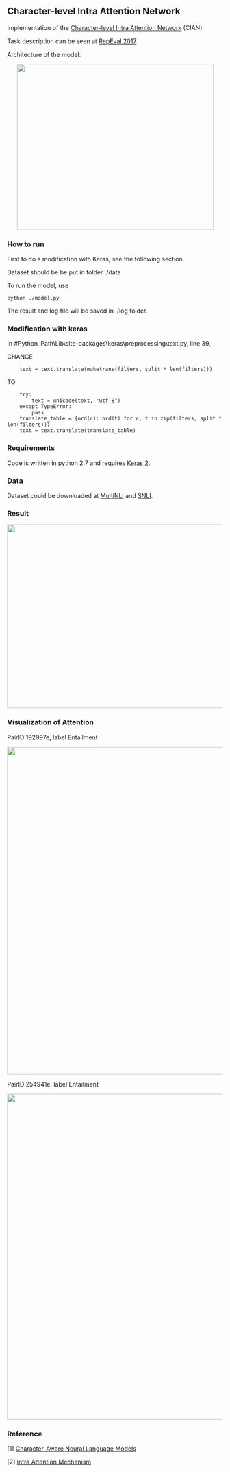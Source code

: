 ## Character-level Intra Attention Network
Implementation of the [Character-level Intra Attention Network](https://arxiv.org/abs/1707.07469) (CIAN).

Task description can be seen at [RepEval 2017](https://repeval2017.github.io/shared/). 

Architecture of the model: 
<p align="center"><img src="https://github.com/yanghanxy/CIAN/blob/master/figure/architecture.png" height="387" width="459"></p>

### How to run

First to do a modification with Keras, see the following section. 

Dataset should be be put in folder ./data

To run the model, use 
```
python ./model.py
```

The result and log file will be saved in ./log folder. 

### Modification with keras
In #Python_Path\Lib\site-packages\keras\preprocessing\text.py, line 39, 

CHANGE
```
    text = text.translate(maketrans(filters, split * len(filters)))
```

TO
```
    try:
        text = unicode(text, "utf-8")
    except TypeError:
        pass
    translate_table = {ord(c): ord(t) for c, t in zip(filters, split * len(filters))}
    text = text.translate(translate_table)
```

### Requirements
Code is written in python 2.7 and requires [Keras 2](https://github.com/fchollet/keras).

### Data
Dataset could be downloaded at [MultiNLI](http://www.nyu.edu/projects/bowman/multinli/) and [SNLI](http://nlp.stanford.edu/projects/snli/). 

### Result
<p align="center"><img src="https://github.com/yanghanxy/CIAN/blob/master/figure/training.png" height="428" width="783"></p>

### Visualization of Attention
PairID 192997e, label Entailment
<p align="center"><img src="https://github.com/yanghanxy/CIAN/blob/master/figure/PairID_192997e.PNG" height="764" width="594"></p>

PairID 254941e, label Entailment
<p align="center"><img src="https://github.com/yanghanxy/CIAN/blob/master/figure/PairID_254941e.PNG" height="760" width="603"></p>

### Reference
[1] [Character-Aware Neural Language Models](https://github.com/jarfo/kchar)

[2] [Intra Attention Mechanism](https://gist.github.com/cbaziotis/7ef97ccf71cbc14366835198c09809d2)
